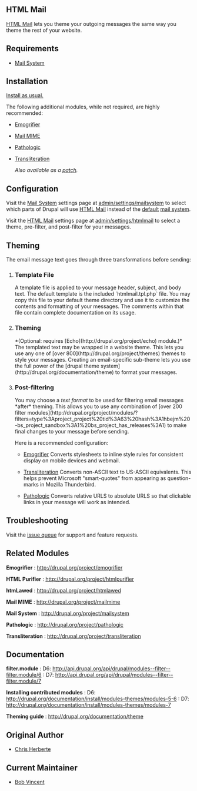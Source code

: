 ## HTML Mail

[HTML Mail](http://drupal.org/project/htmlmail) lets you theme your outgoing
messages the same way you theme the rest of your website.

## Requirements

*   [Mail System](http://drupal.org/project/mailsystem)

## Installation

[Install as usual.](http://drupal.org/documentation/install/modules-themes/modules-5-6)

The following additional modules, while not required, are highly recommended:

*   [Emogrifier](http://drupal.org/project/emogrifier)

*   [Mail MIME](http://drupal.org/project/mailmime)

*   [Pathologic](http://drupal.org/project/pathologic)

*   [Transliteration](http://drupal.org/project/filter_transliteration)

    *Also available as a [patch](http://drupal.org/node/1095278#comment-4219530).*

## Configuration

Visit the [Mail System](http://drupal.org/project/mailsystem) settings page at
<u>admin/settings/mailsystem</u> to select which parts of Drupal will use
[HTML Mail](http://drupal.org/project/htmlmail) instead of the
[default](http://api.drupal.org/api/drupal/modules--system--system.mail.inc/class/DefaultMailSystem/7)
[mail system](http://api.drupal.org/api/drupal/includes--mail.inc/function/drupal_mail_system/7).

Visit the [HTML Mail](http://drupal.org/project/htmlmail) settings page at
<u>admin/settings/htmlmail</u> to select a theme, pre-filter,
and post-filter for your messages.

## Theming

The email message text goes through three transformations before sending:

1.  <h3>Template File</h3>
    A template file is applied to your message header, subject, and body text.
    The default template is the included `htmlmail.tpl.php` file.  You may copy
    this file to your default theme directory and use it to customize the
    contents and formatting of your messages.  The comments within that file
    contain complete documentation on its usage.

2.  <h3>Theming</h3>
    *(Optional: requires [Echo](http://drupal.org/project/echo) module.)*
    The templated text may be wrapped in a website theme.  This lets you
    use any one of [over 800](http://drupal.org/project/themes) themes to
    style your messages.  Creating an email-specific sub-theme lets you use
    the full power of the
    [drupal theme system](http://drupal.org/documentation/theme)
    to format your messages.

3.  <h3>Post-filtering</h3>
    You may choose a <cite>text format</cite> to be used for filtering email
    messages *after* theming. This allows you to use any combination of
    [over 200 filter modules](http://drupal.org/project/modules/?filters=type%3Aproject_project%20tid%3A63%20hash%3A1hbejm%20-bs_project_sandbox%3A1%20bs_project_has_releases%3A1)
    to make final changes to your message before sending.

    Here is a recommended configuration:

    *   [Emogrifier](http://drupal.org/project/emogrifier)
        Converts stylesheets to inline style rules for consistent display on
        mobile devices and webmail.

    *   [Transliteration](http://drupal.org/project/filter_transliteration)
        Converts non-ASCII text to US-ASCII equivalents.  This helps prevent
        Microsoft "smart-quotes" from appearing as question-marks in
        Mozilla Thunderbird.

    *   [Pathologic](http://drupal.org/project/pathologic)
        Converts relative URLS to absolute URLS so that clickable links in
        your message will work as intended.

## Troubleshooting

Visit the [issue queue](http://drupal.org/project/issues/htmlmail) for support
and feature requests.

## Related Modules

**Emogrifier**
:   http://drupal.org/project/emogrifier

**HTML Purifier**
:   http://drupal.org/project/htmlpurifier

**htmLawed**
:   http://drupal.org/project/htmlawed

**Mail MIME**
:   http://drupal.org/project/mailmime

**Mail System**
:   http://drupal.org/project/mailsystem

**Pathologic**
:   http://drupal.org/project/pathologic

**Transliteration**
:   http://drupal.org/project/transliteration

## Documentation

**filter.module**
:   D6: http://api.drupal.org/api/drupal/modules--filter--filter.module/6
:   D7: http://api.drupal.org/api/drupal/modules--filter--filter.module/7

**Installing contributed modules**
:   D6: http://drupal.org/documentation/install/modules-themes/modules-5-6
:   D7: http://drupal.org/documentation/install/modules-themes/modules-7

**Theming guide**
:   http://drupal.org/documentation/theme

## Original Author

*   [Chris Herberte](http://drupal.org/user/1171)

## Current Maintainer

*   [Bob Vincent](http://drupal.org/user/36148)
